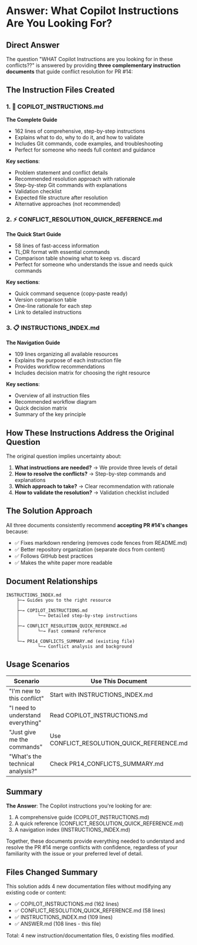 # Answer: What Copilot Instructions Are You Looking For?

## Direct Answer

The question "WHAT Copilot Instructions are you looking for in these conflicts??" is answered by providing **three complementary instruction documents** that guide conflict resolution for PR #14:

## The Instruction Files Created

### 1. 📖 COPILOT_INSTRUCTIONS.md
**The Complete Guide**
- 162 lines of comprehensive, step-by-step instructions
- Explains what to do, why to do it, and how to validate
- Includes Git commands, code examples, and troubleshooting
- Perfect for someone who needs full context and guidance

**Key sections**:
- Problem statement and conflict details
- Recommended resolution approach with rationale
- Step-by-step Git commands with explanations
- Validation checklist
- Expected file structure after resolution
- Alternative approaches (not recommended)

### 2. ⚡ CONFLICT_RESOLUTION_QUICK_REFERENCE.md
**The Quick Start Guide**
- 58 lines of fast-access information
- TL;DR format with essential commands
- Comparison table showing what to keep vs. discard
- Perfect for someone who understands the issue and needs quick commands

**Key sections**:
- Quick command sequence (copy-paste ready)
- Version comparison table
- One-line rationale for each step
- Link to detailed instructions

### 3. 📋 INSTRUCTIONS_INDEX.md
**The Navigation Guide**
- 109 lines organizing all available resources
- Explains the purpose of each instruction file
- Provides workflow recommendations
- Includes decision matrix for choosing the right resource

**Key sections**:
- Overview of all instruction files
- Recommended workflow diagram
- Quick decision matrix
- Summary of the key principle

## How These Instructions Address the Original Question

The original question implies uncertainty about:
1. **What instructions are needed?** → We provide three levels of detail
2. **How to resolve the conflicts?** → Step-by-step commands and explanations
3. **Which approach to take?** → Clear recommendation with rationale
4. **How to validate the resolution?** → Validation checklist included

## The Solution Approach

All three documents consistently recommend **accepting PR #14's changes** because:
- ✅ Fixes markdown rendering (removes code fences from README.md)
- ✅ Better repository organization (separate docs from content)
- ✅ Follows GitHub best practices
- ✅ Makes the white paper more readable

## Document Relationships

```
INSTRUCTIONS_INDEX.md
    ├─→ Guides you to the right resource
    │
    ├─→ COPILOT_INSTRUCTIONS.md
    │       └─→ Detailed step-by-step instructions
    │
    ├─→ CONFLICT_RESOLUTION_QUICK_REFERENCE.md
    │       └─→ Fast command reference
    │
    └─→ PR14_CONFLICTS_SUMMARY.md (existing file)
            └─→ Conflict analysis and background
```

## Usage Scenarios

| Scenario | Use This Document |
|----------|-------------------|
| "I'm new to this conflict" | Start with INSTRUCTIONS_INDEX.md |
| "I need to understand everything" | Read COPILOT_INSTRUCTIONS.md |
| "Just give me the commands" | Use CONFLICT_RESOLUTION_QUICK_REFERENCE.md |
| "What's the technical analysis?" | Check PR14_CONFLICTS_SUMMARY.md |

## Summary

**The Answer**: The Copilot instructions you're looking for are:
1. A comprehensive guide (COPILOT_INSTRUCTIONS.md)
2. A quick reference (CONFLICT_RESOLUTION_QUICK_REFERENCE.md)
3. A navigation index (INSTRUCTIONS_INDEX.md)

Together, these documents provide everything needed to understand and resolve the PR #14 merge conflicts with confidence, regardless of your familiarity with the issue or your preferred level of detail.

## Files Changed Summary

This solution adds 4 new documentation files without modifying any existing code or content:
- ✅ COPILOT_INSTRUCTIONS.md (162 lines)
- ✅ CONFLICT_RESOLUTION_QUICK_REFERENCE.md (58 lines)
- ✅ INSTRUCTIONS_INDEX.md (109 lines)
- ✅ ANSWER.md (108 lines - this file)

Total: 4 new instruction/documentation files, 0 existing files modified.
